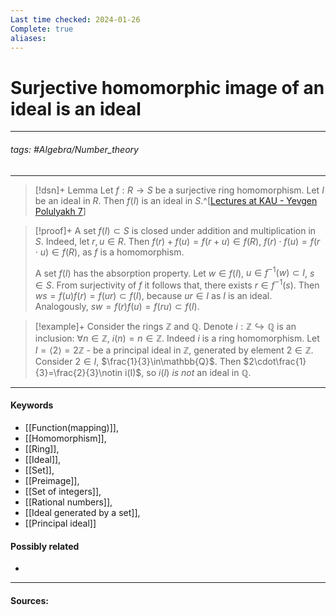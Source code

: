```yaml
---
Last time checked: 2024-01-26
Complete: true
aliases:
---
```

# Surjective homomorphic image of an ideal is an ideal
***
###### tags: #Algebra/Number_theory 
***
>[!dsn]+ Lemma
>Let $f:R\to S$ be a surjective ring homomorphism. Let $I$ be an ideal in $R$. Then $f(I)$ is an ideal in $S$.^[[Lectures at KAU - Yevgen Polulyakh 7](https://drive.google.com/drive/folders/1OBF4iFXhiyJQ2lVaDTRnDEnyDf6hImIg)]

>[!proof]+
>A set $f(I)\subset S$ is closed under addition and multiplication in $S$. Indeed, let $r,u\in R$. Then $f(r)+f(u)=f(r+u)\in f(R)$, $f(r)\cdot f(u)=f(r\cdot u)\in f(R)$, as $f$ is a homomorphism.
>
>A set $f(I)$ has the absorption property. Let $w\in f(I)$, $u\in f^{-1}(w)\subset I$, $s\in S$. From surjectivity of $f$ it follows that, there exists $r\in f^{-1}(s)$. Then $ws=f(u)f(r)=f(ur)\subset f(I)$, because $ur\in I$ as $I$ is an ideal. Analogously, $sw=f(r)f(u)=f(ru)\subset f(I)$.

>[!example]+ 
>Consider the rings $\mathbb{Z}$ and $\mathbb{Q}$. Denote $i:\mathbb{Z}\hookrightarrow\mathbb{Q}$ is an inclusion: $\forall n\in\mathbb{Z}$, $i(n)=n\in\mathbb{Z}$. Indeed $i$ is a ring homomorphism. Let $I=\langle 2 \rangle=2\mathbb{Z}$ - be a principal ideal in $\mathbb{Z}$, generated by element $2\in\mathbb{Z}$. Consider $2\in I$, $\frac{1}{3}\in\mathbb{Q}$. Then $2\cdot\frac{1}{3}=\frac{2}{3}\notin i(I)$, so $i(I)$ *is not* an ideal in $\mathbb{Q}$.
***
#### Keywords
- [[Function(mapping)]],
- [[Homomorphism]],
- [[Ring]],
- [[Ideal]],
- [[Set]],
- [[Preimage]],
- [[Set of integers]],
- [[Rational numbers]],
- [[Ideal generated by a set]],
- [[Principal ideal]]
#### Possibly related
- 
***
#### Sources: